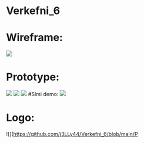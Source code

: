 # Verkefni_6

# Wireframe:
![](https://github.com/j3LLy44/Verkefni_6/blob/main/Wireframe.jpg)

# Prototype:
![](https://github.com/j3LLy44/Verkefni_6/blob/main/Prototype-01.png)
![](https://github.com/j3LLy44/Verkefni_6/blob/main/Prototype-02.png)
![](https://github.com/j3LLy44/Verkefni_6/blob/main/Prototype-03.png)
#Sími demo:
![](https://github.com/j3LLy44/Verkefni_6/blob/main/Prototype-04.png)
# Logo:
![](https://github.com/j3LLy44/Verkefni_6/blob/main/P
